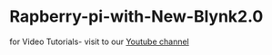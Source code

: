 # Rapberry-pi-with-New-Blynk2.0

for Video Tutorials- visit to our [Youtube channel](https://www.youtube.com/@smedehradun)
